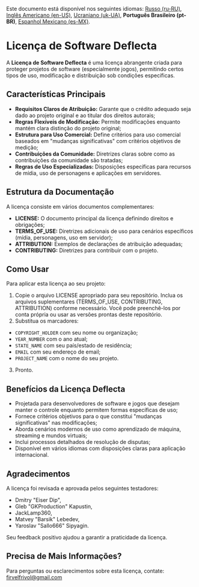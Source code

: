 Este documento está disponível nos seguintes idiomas: [Russo (ru-RU)](/other-langs/README_ru-RU.md), [Inglês Americano (en-US)](/README.md), [Ucraniano (uk-UA)](/other-langs/README_uk-UA.md), **Português Brasileiro (pt-BR)**, [Espanhol Mexicano (es-MX)](/other-langs/README_es-MX.md).

# Licença de Software Deflecta

A **Licença de Software Deflecta** é uma licença abrangente criada para proteger projetos de software (especialmente jogos), permitindo certos tipos de uso, modificação e distribuição sob condições específicas.

## Características Principais

* **Requisitos Claros de Atribuição:** Garante que o crédito adequado seja dado ao projeto original e ao titular dos direitos autorais;
* **Regras Flexíveis de Modificação:** Permite modificações enquanto mantém clara distinção do projeto original;
* **Estrutura para Uso Comercial:** Define critérios para uso comercial baseados em "mudanças significativas" com critérios objetivos de medição;
* **Contribuições da Comunidade:** Diretrizes claras sobre como as contribuições da comunidade são tratadas;
* **Regras de Uso Especializadas:** Disposições específicas para recursos de mídia, uso de personagens e aplicações em servidores.

## Estrutura da Documentação

A licença consiste em vários documentos complementares:

* **LICENSE:** O documento principal da licença definindo direitos e obrigações;
* **TERMS_OF_USE:** Diretrizes adicionais de uso para cenários específicos (mídia, personagens, uso em servidor);
* **ATTRIBUTION:** Exemplos de declarações de atribuição adequadas;
* **CONTRIBUTING:** Diretrizes para contribuir com o projeto.

## Como Usar

Para aplicar esta licença ao seu projeto:

1. Copie o arquivo LICENSE apropriado para seu repositório. Inclua os arquivos suplementares (TERMS_OF_USE, CONTRIBUTING, ATTRIBUTION) conforme necessário. Você pode preenchê-los por conta própria ou usar as versões prontas deste repositório.
2. Substitua os marcadores:
  * `COPYRIGHT_HOLDER` com seu nome ou organização;
  * `YEAR_NUMBER` com o ano atual;
  * `STATE_NAME` com seu país/estado de residência;
  * `EMAIL` com seu endereço de email;
  * `PROJECT_NAME` com o nome do seu projeto.
3. Pronto.

## Benefícios da Licença Deflecta

* Projetada para desenvolvedores de software e jogos que desejam manter o controle enquanto permitem formas específicas de uso;
* Fornece critérios objetivos para o que constitui "mudanças significativas" nas modificações;
* Aborda cenários modernos de uso como aprendizado de máquina, streaming e mundos virtuais;
* Inclui processos detalhados de resolução de disputas;
* Disponível em vários idiomas com disposições claras para aplicação internacional.

## Agradecimentos

A licença foi revisada e aprovada pelos seguintes testadores:

* Dmitry "Eiser Dip",
* Gleb "GKProduction" Kapustin,
* JackLamp360,
* Matvey "Barsik" Lebedev,
* Yaroslav "Sallo666" Sipyagin.

Seu feedback positivo ajudou a garantir a praticidade da licença.

## Precisa de Mais Informações?

Para perguntas ou esclarecimentos sobre esta licença, contate: <firvelfrivol@gmail.com>
